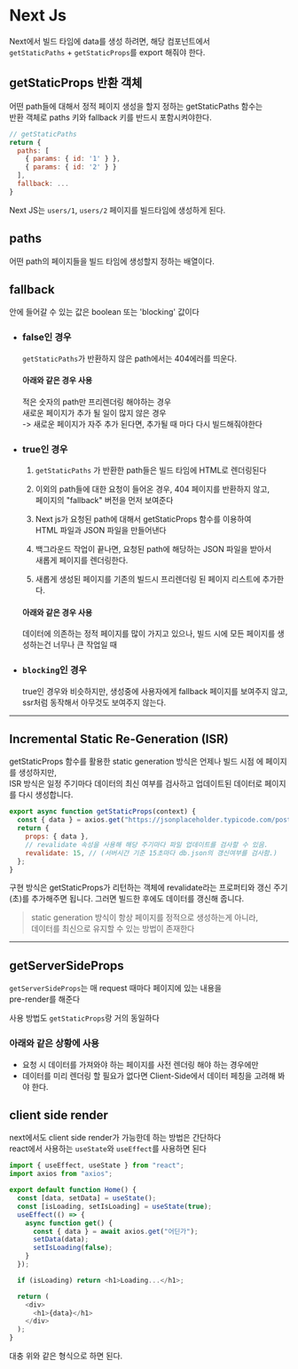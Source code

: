 # Next Js

Next에서 빌드 타임에 data를 생성 하려면, 해당 컴포넌트에서<br>
`getStaticPaths` + `getStaticProps`를 export 해줘야 한다.

## getStaticProps 반환 객체

어떤 path들에 대해서 정적 페이지 생성을 할지 정하는 getStaticPaths 함수는<br>
반환 객체로 paths 키와 fallback 키를 반드시 포함시켜야한다.

```js
// getStaticPaths
return {
  paths: [
    { params: { id: '1' } },
    { params: { id: '2' } }
  ],
  fallback: ...
}
```

Next JS는 `users/1`, `users/2` 페이지를 빌드타임에 생성하게 된다.

## paths

어떤 path의 페이지들을 빌드 타임에 생성할지 정하는 배열이다.

## fallback

안에 들어갈 수 있는 값은 boolean 또는 'blocking' 값이다

- ### false인 경우

  `getStaticPaths`가 반환하지 않은 path에서는 404에러를 띄운다.

  #### 아래와 같은 경우 사용

  적은 숫자의 path만 프리렌더링 해야하는 경우<br>
  새로운 페이지가 추가 될 일이 많지 않은 경우<br>
  -> 새로운 페이지가 자주 추가 된다면, 추가될 때 마다 다시 빌드해줘야한다

- ### true인 경우

  1. `getStaticPaths` 가 반환한 path들은 빌드 타임에 HTML로 렌더링된다

  2. 이외의 path들에 대한 요청이 들어온 경우, 404 페이지를 반환하지 않고,<br> 페이지의 "fallback" 버전을 먼저 보여준다

  3. Next js가 요청된 path에 대해서 getStaticProps 함수를 이용하여<br>
     HTML 파일과 JSON 파일을 만들어낸다

  4. 백그라운드 작업이 끝나면, 요청된 path에 해당하는 JSON 파일을 받아서<br>
     새롭게 페이지를 렌더링한다.

  5. 새롭게 생성된 페이지를 기존의 빌드시 프리렌더링 된 페이지 리스트에 추가한다.

  #### 아래와 같은 경우 사용

  데이터에 의존하는 정적 페이지를 많이 가지고 있으나, 빌드 시에 모든 페이지를 생성하는건 너무나 큰 작업일 때

- ### `blocking`인 경우

  true인 경우와 비슷하지만, 생성중에 사용자에게 fallback 페이지를 보여주지 않고,<br>
  ssr처럼 동작해서 아무것도 보여주지 않는다.

<hr>

## Incremental Static Re-Generation (ISR)

getStaticProps 함수를 활용한 static generation 방식은 언제나 빌드 시점 에 페이지를 생성하지만,<br>ISR 방식은 일정 주기마다 데이터의 최신 여부를 검사하고 업데이트된 데이터로 페이지를 다시 생성합니다.

```js
export async function getStaticProps(context) {
  const { data } = axios.get("https://jsonplaceholder.typicode.com/posts");
  return {
    props: { data },
    // revalidate 속성을 사용해 해당 주기마다 파일 업데이트를 검사할 수 있음.
    revalidate: 15, // (서버시간 기준 15초마다 db.json의 갱신여부를 검사함.)
  };
}
```

구현 방식은 getStaticProps가 리턴하는 객체에 revalidate라는 프로퍼티와 갱신 주기(초)를 추가해주면 됩니다. 그러면 빌드한 후에도 데이터를 갱신해 줍니다.

> static generation 방식이 항상 페이지를 정적으로 생성하는게 아니라,<br>
> 데이터를 최신으로 유지할 수 있는 방법이 존재한다

<hr>

## getServerSideProps

`getServerSideProps`는 매 request 때마다 페이지에 있는 내용을<br>
pre-render를 해준다

사용 방법도 `getStaticProps`랑 거의 동일하다

### 아래와 같은 상황에 사용

- 요청 시 데이터를 가져와야 하는 페이지를 사전 렌더링 해야 하는 경우에만
- 데이터를 미리 렌더링 할 필요가 없다면 Client-Side에서 데이터 페칭을 고려해 봐야 한다.

## client side render

next에서도 client side render가 가능한데 하는 방법은 간단하다<br>
react에서 사용하는 `useState`와 `useEffect`를 사용하면 된다

```js
import { useEffect, useState } from "react";
import axios from "axios";

export default function Home() {
  const [data, setData] = useState();
  const [isLoading, setIsLoading] = useState(true);
  useEffect(() => {
    async function get() {
      const { data } = await axios.get("어딘가");
      setData(data);
      setIsLoading(false);
    }
  });

  if (isLoading) return <h1>Loading...</h1>;

  return (
    <div>
      <h1>{data}</h1>
    </div>
  );
}
```

대충 위와 같은 형식으로 하면 된다.

